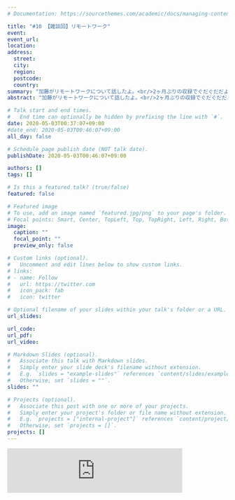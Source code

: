 ```yaml
---
# Documentation: https://sourcethemes.com/academic/docs/managing-content/

title: "#10 【雑談回】リモートワーク"
event:
event_url:
location:
address:
  street:
  city:
  region:
  postcode:
  country:
summary: "加藤がリモートワークについて話したよ。<br/>2ヶ月ぶりの収録でぐだぐだだよ。時間が惜しい人は聴かない方がいいよ。"
abstract: "加藤がリモートワークについて話したよ。<br/>2ヶ月ぶりの収録でぐだぐだだよ。時間が惜しい人は聴かない方がいいよ。"

# Talk start and end times.
#   End time can optionally be hidden by prefixing the line with `#`.
date: 2020-05-03T00:37:07+09:00
#date_end: 2020-05-03T00:46:07+09:00
all_day: false

# Schedule page publish date (NOT talk date).
publishDate: 2020-05-03T00:46:07+09:00

authors: []
tags: []

# Is this a featured talk? (true/false)
featured: false

# Featured image
# To use, add an image named `featured.jpg/png` to your page's folder. 
# Focal points: Smart, Center, TopLeft, Top, TopRight, Left, Right, BottomLeft, Bottom, BottomRight.
image:
  caption: ""
  focal_point: ""
  preview_only: false

# Custom links (optional).
#   Uncomment and edit lines below to show custom links.
# links:
# - name: Follow
#   url: https://twitter.com
#   icon_pack: fab
#   icon: twitter

# Optional filename of your slides within your talk's folder or a URL.
url_slides:

url_code:
url_pdf:
url_video:

# Markdown Slides (optional).
#   Associate this talk with Markdown slides.
#   Simply enter your slide deck's filename without extension.
#   E.g. `slides = "example-slides"` references `content/slides/example-slides.md`.
#   Otherwise, set `slides = ""`.
slides: ""

# Projects (optional).
#   Associate this post with one or more of your projects.
#   Simply enter your project's folder or file name without extension.
#   E.g. `projects = ["internal-project"]` references `content/project/deep-learning/index.md`.
#   Otherwise, set `projects = []`.
projects: []
---
```

<iframe src="https://anchor.fm/mukiudo/embed/episodes/ep-edhdr7" height="102px" width="400px" frameborder="0" scrolling="no"></iframe>
